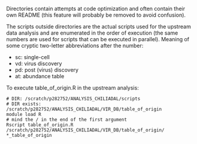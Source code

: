 Directories contain attempts at code optimization and often contain their own README (this feature will probably be removed to avoid confusion).

The scripts outside directories are the actual scripts used for the upstream data analysis and are enumerated in the order of execution (the same numbers are used for scripts that can be executed in parallel). Meaning of some cryptic two-letter abbreviations after the number: 

- sc: single-cell
- vd: virus discovery
- pd: post (virus) discovery
- at: abundance table

To execute table_of_origin.R in the upstream analysis:

```
# DIR: /scratch/p282752/ANALYSIS_CHILIADAL/scripts
# DIR exists: /scratch/p282752/ANALYSIS_CHILIADAL/VIR_DB/table_of_origin
module load R
# mind the / in the end of the first argument
Rscript table_of_origin.R /scratch/p282752/ANALYSIS_CHILIADAL/VIR_DB/table_of_origin/ *_table_of_origin
```

